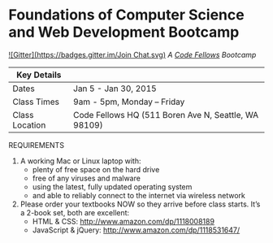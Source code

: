 # Foundations of Computer Science and Web Development Bootcamp
[![Gitter](https://badges.gitter.im/Join Chat.svg)](https://gitter.im/codefellows/sea-b28-foundations?utm_source=badge&utm_medium=badge&utm_campaign=pr-badge&utm_content=badge)
_A [Code Fellows](http://codefellows.com) Bootcamp_

Key Details |  |
--- | ---
Dates | Jan 5 - Jan 30, 2015
Class Times | 9am - 5pm, Monday &ndash; Friday
Class Location | Code Fellows HQ (511 Boren Ave N, Seattle, WA 98109)


REQUIREMENTS

 1. A working Mac or Linux laptop with:
    - plenty of free space on the hard drive
    - free of any viruses and malware
    - using the latest, fully updated operating system
    - and able to reliably connect to the internet via wireless network
 2. Please order your textbooks NOW so they arrive before class starts. It’s a 2-book set, both are excellent:
    - HTML & CSS: http://www.amazon.com/dp/1118008189
    - JavaScript & jQuery: http://www.amazon.com/dp/1118531647/
